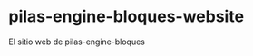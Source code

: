# pilas-engine-bloques-website
El sitio web de pilas-engine-bloques
































































































